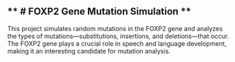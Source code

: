 ** # FOXP2 Gene Mutation Simulation **
--------------------------------------------------------------------------------------------------
This project simulates random mutations in the FOXP2 gene and analyzes the types of mutations—substitutions, insertions, and deletions—that occur. The FOXP2 gene plays a crucial role in speech and language development, making it an interesting candidate for mutation analysis.
